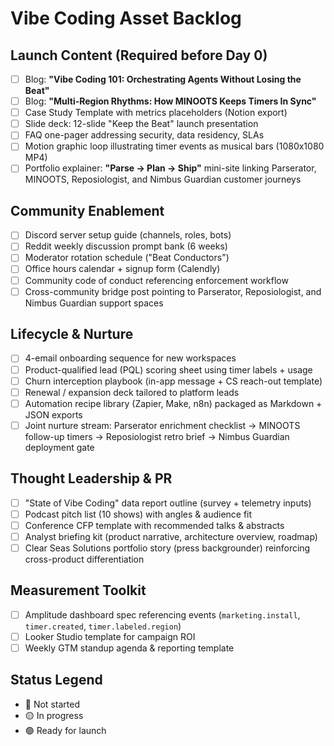 # Vibe Coding Asset Backlog

## Launch Content (Required before Day 0)
- [ ] Blog: **"Vibe Coding 101: Orchestrating Agents Without Losing the Beat"**
- [ ] Blog: **"Multi-Region Rhythms: How MINOOTS Keeps Timers In Sync"**
- [ ] Case Study Template with metrics placeholders (Notion export)
- [ ] Slide deck: 12-slide "Keep the Beat" launch presentation
- [ ] FAQ one-pager addressing security, data residency, SLAs
- [ ] Motion graphic loop illustrating timer events as musical bars (1080x1080 MP4)
- [ ] Portfolio explainer: **"Parse → Plan → Ship"** mini-site linking Parserator, MINOOTS, Reposiologist, and Nimbus Guardian customer journeys

## Community Enablement
- [ ] Discord server setup guide (channels, roles, bots)
- [ ] Reddit weekly discussion prompt bank (6 weeks)
- [ ] Moderator rotation schedule ("Beat Conductors")
- [ ] Office hours calendar + signup form (Calendly)
- [ ] Community code of conduct referencing enforcement workflow
- [ ] Cross-community bridge post pointing to Parserator, Reposiologist, and Nimbus Guardian support spaces

## Lifecycle & Nurture
- [ ] 4-email onboarding sequence for new workspaces
- [ ] Product-qualified lead (PQL) scoring sheet using timer labels + usage
- [ ] Churn interception playbook (in-app message + CS reach-out template)
- [ ] Renewal / expansion deck tailored to platform leads
- [ ] Automation recipe library (Zapier, Make, n8n) packaged as Markdown + JSON exports
- [ ] Joint nurture stream: Parserator enrichment checklist → MINOOTS follow-up timers → Reposiologist retro brief → Nimbus Guardian deployment gate

## Thought Leadership & PR
- [ ] "State of Vibe Coding" data report outline (survey + telemetry inputs)
- [ ] Podcast pitch list (10 shows) with angles & audience fit
- [ ] Conference CFP template with recommended talks & abstracts
- [ ] Analyst briefing kit (product narrative, architecture overview, roadmap)
- [ ] Clear Seas Solutions portfolio story (press backgrounder) reinforcing cross-product differentiation

## Measurement Toolkit
- [ ] Amplitude dashboard spec referencing events (`marketing.install`, `timer.created`, `timer.labeled.region`)
- [ ] Looker Studio template for campaign ROI
- [ ] Weekly GTM standup agenda & reporting template

## Status Legend
- 🔴 Not started
- 🟡 In progress
- 🟢 Ready for launch
